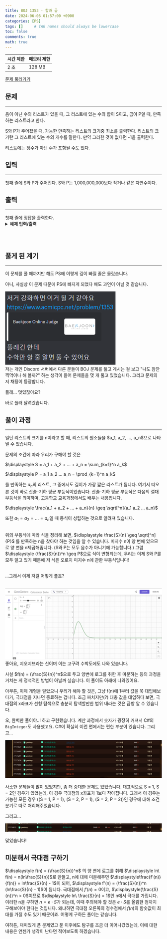 ```yaml
---
title: BOJ 1353 - 합과 곱
date: 2024-06-05 01:57:00 +0900
categories: [PS]
tags: []     # TAG names should always be lowercase
toc: false
comments: true
math: true
---
```



| 시간 제한 | 메모리 제한 |
|:---------|:----------|
| 2 초     | 128 MB    |    

[문제 풀러가기](https://www.acmicpc.net/problem/1353)

## 문제
<hr>

음이 아닌 수의 리스트가 있을 때, 그 리스트에 있는 수의 합이 S이고, 곱이 P일 때, 만족하는 리스트라고 한다.

S와 P가 주어졌을 때, 가능한 만족하는 리스트의 크기중 최소를 출력한다. 리스트의 크기란 그 리스트에 있는 수의 개수를 말한다. 만약 그러한 것이 없다면 -1을 출력한다.

리스트에는 정수가 아닌 수가 포함될 수도 있다.

## 입력
<hr>
첫째 줄에 S와 P가 주어진다. S와 P는 1,000,000,000보다 작거나 같은 자연수이다.

## 출력
<hr>
첫째 줄에 정답을 출력한다.

<br>
<details>
    <summary><b>예제 입력/출력</b></summary>
    <table style="font-family: 'Monoplex KR Wide Nerd', monospace">
    <th style="text-align: center">입력</th><th style="text-align: center">출력</th>
    <tr><td>5 6</td><td>2</td></tr>
    <tr><td>10 10</td><td>1</td></tr>
    <tr><td>5 100</td><td>-1</td></tr>
    <tr><td>100 1000000000</td><td>9</td></tr>
    </table>
</details>

<br><br>

## 풀게 된 계기
<hr>
이 문제를 풀 때까지만 해도 PS에 이렇게 깊이 빠질 줄은 몰랐습니다.

아니, 사실상 이 문제 때문에 PS에 빠지게 되었다 해도 과언이 아닐 것 같습니다.
<div><img src="/assets/img/discord1.png" alt=""></div>
저는 개인 Discord 서버에서 다른 분들이 BOJ 문제를 풀고 계시는 걸 보고 "나도 잠깐 찍먹이나 해 볼까?" 하는 생각이 들어 문제들을 몇 개 풀고 있었습니다. 그리고 문제의 저 채팅이 등장합니다.

플래... 멋있잖아요?

바로 풀러 달려갔습니다.

## 풀이 과정
<hr>
일단 리스트의 크기를 n이라고 할 때, 리스트의 원소들을 $a_1, a_2, ..., a_n$으로 나타낼 수 있습니다.

문제의 조건에 따라 우리가 구해야 할 것은 

$\displaystyle S = a_1 + a_2 + ... + a_n = \sum_{k=1}^n a_k$

$\displaystyle P = a_1 a_2 ... a_n = \prod_{k=1}^n a_k$

를 만족하는 $a_n$의 리스트, 그 중에서도 길이가 가장 짧은 리스트가 됩니다.
여기서 떠오른 것이 바로 산술-기하 평균 부등식이었습니다. 산술-기하 평균 부등식은 다음의 절대부등식을 의미하며, 고등학교 교육과정에서도 배우는 내용입니다.

$\displaystyle \frac{a_1 + a_2 + ... + a_n}{n} \geq \sqrt[^n]{a_1 a_2 ... a_n}$

또한 $a_1 = a_2 = ... = a_n$일 때 등식이 성립하는 것으로 알려져 있습니다. <br><br>

위의 부등식에 따라 식을 정리해 보면, $\displaystyle \frac{S}{n} \geq \sqrt[^n]{P}$ 를 만족하는 n을 찾아야 하는 것임을 알 수 있습니다. 미지수 n이 양 변에 있으므로 양 변을 n제곱해줍니다. (S와 P는 모두 음수가 아니기에 가능합니다.) 그럼 $\displaystyle (\frac{S}{n})^n \geq P$으로 식이 변형되는데, 우리는 이제 S와 P를 모두 알고 있기 때문에 저 식은 오로지 미지수 n에 관한 부등식입니다!<br><br>

...그래서 이제 저걸 어떻게 풀죠?<br><br>

<div><img src="/assets/img/geogebra1.png" alt=""></div>
좋아요, 지오지브라는 신이며 이는 고구려 수박도에도 나와 있습니다.

사실 $f(n) = (\frac{S}{n})^n$으로 두고 양변에 로그를 취한 후 미분하는 등의 과정을 거치는 게 정석적인 방법이 아닐까 싶습니다. 이 풀이도 아래에 나와있어요.

아무튼, 이제 개형을 알았으니 우리가 해야 할 것은, 그냥 f(n)에 1부터 값을 쭉 대입해보다가, 극대점을 지나면 종료하는 겁니다. 조금 짜치지만(?) 대충 값을 대입하다 보면, 극대점의 x좌표가 선형 탐색으로 충분히 탐색할만한 범위 내라는 것은 금방 알 수 있습니다.

오, 완벽한 풀이야..! 하고 구현했습니다. 계산 과정에서 숫자가 굉장히 커져서 C#의 `BigInteger`도 사용했고요. C#이 확실히 이런 면에서는 편한 부분이 있습니다. 그리고...

<div><img src="/assets/img/screenshot2.png" alt=""></div>

사소한 문제들이 많이 있었지만, 좀 더 중대한 문제도 있었습니다. 대표적으로 S = 1, S = 2인 경우가 있었는데, 이 경우 극대점의 x좌표가 1보다 작아집니다. 그래서 이 경우는 가능한 모든 경우 ((S = 1, P = 1), (S = 2, P = 1), (S = 2, P = 2))인 경우에 대해 조건 분기로 따로 처리해주었습니다. 


그리고...

<div><img src="/assets/img/screenshot3.png" Y+1=""></div>

맞았습니다!


## 미분해서 극대점 구하기
$\displaystyle f(n) = (\frac{S}{n})^n$ 의 양 변에 로그를 취해 $\displaystyle ln\ f(n) = n(ln\frac{S}{n})$로 만들고, n에 대해 미분해주면 $\displaystyle\frac{f'(n)}{f(n)} = ln\frac{S}{n} - 1$이 되어, $\displaystyle f'(n) = (\frac{S}{n})^n (ln\frac{S}{n} - 1)$이 됩니다. 극대점에서 $f'(n) = 0$이고, $\displaystyle(\frac{S}{n})^n > 0$이므로 $\displaystyle ln\ \frac{S}{n} = 1$인 n에서 극대를 가집니다. 이러한 n을 구하면 $n = e \cdot S$가 되는데, 이때 주의해야 할 것은 $e \cdot S$를 올림한 점까지 구해보아야 한다는 것입니다. 왜냐하면 극대점 오른쪽의 정수점에서 $f(n)$의 함숫값이 최대를 가질 수도 있기 때문이죠. 어떻게 구하든 풀이는 같습니다.


여하튼, 재미있게 푼 문제였고 푼 이후에도 탐구를 조금 더 이어나갔었는데, 이에 대한 내용은 언젠가 생각이 난다면 적어보도록 하겠습니다.